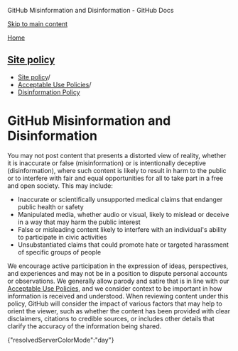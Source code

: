 GitHub Misinformation and Disinformation - GitHub Docs

[Skip to main content](#main-content)

[Home](/en)

[Site policy](/en/site-policy)
----------

* [Site policy](/en/site-policy)/
* [Acceptable Use Policies](/en/site-policy/acceptable-use-policies)/
* [Disinformation Policy](/en/site-policy/acceptable-use-policies/github-misinformation-and-disinformation)

GitHub Misinformation and Disinformation
==========

You may not post content that presents a distorted view of reality, whether it is inaccurate or false (misinformation) or is intentionally deceptive (disinformation), where such content is likely to result in harm to the public or to interfere with fair and equal opportunities for all to take part in a free and open society. This may include:

* Inaccurate or scientifically unsupported medical claims that endanger public health or safety
* Manipulated media, whether audio or visual, likely to mislead or deceive in a way that may harm the public interest
* False or misleading content likely to interfere with an individual's ability to participate in civic activities
* Unsubstantiated claims that could promote hate or targeted harassment of specific groups of people

We encourage active participation in the expression of ideas, perspectives, and experiences and may not be in a position to dispute personal accounts or observations. We generally allow parody and satire that is in line with our [Acceptable Use Policies](/en/site-policy/acceptable-use-policies/github-acceptable-use-policies), and we consider context to be important in how information is received and understood. When reviewing content under this policy, GitHub will consider the impact of various factors that may help to orient the viewer, such as whether the content has been provided with clear disclaimers, citations to credible sources, or includes other details that clarify the accuracy of the information being shared.

{"resolvedServerColorMode":"day"}
